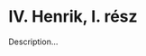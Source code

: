 <!-- ======================================================================
--- Search engine
title:          IV. Henrik, I. rész
keywords:       IV. Henrik, rész, királydráma
description:    William Shakespeare: IV. Henrik, I. rész.
--- Menu system
order:          30
text:           IV. Henrik, I. rész
hidden:         false
umbel:          false
--- Page properties
id:             /histories/henry-iv-part-i
document:       
layout:         layout-2-left
$-left:         play-list
======================================================================= -->

# IV. Henrik, I. rész

Description...
